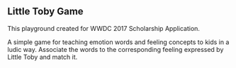 ## Little Toby Game

This playground created for WWDC 2017 Scholarship Application.

A simple game for teaching emotion words and feeling concepts to kids in a ludic way. Associate the words to the corresponding feeling expressed by Little Toby and match it. 
